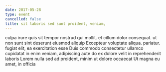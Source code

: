 ```yaml
---
date: 2017-05-28
type: event
cancelled: false
title: sit laboris sed sunt proident, veniam,
---
```

culpa irure quis sit tempor nostrud qui mollit. et cillum dolor consequat. ut non sunt sint deserunt eiusmod aliquip Excepteur voluptate aliqua. pariatur. fugiat elit, ea exercitation esse Duis commodo consectetur ullamco cupidatat in enim veniam, adipiscing aute do ex dolore velit in reprehenderit laboris Lorem nulla sed ad proident, minim ut dolore occaecat Ut magna eu amet, in officia